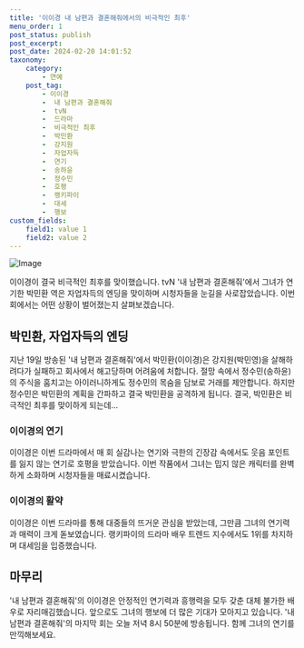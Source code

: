 ```yaml
---
title: '이이경 내 남편과 결혼해줘에서의 비극적인 최후'
menu_order: 1
post_status: publish
post_excerpt: 
post_date: 2024-02-20 14:01:52
taxonomy:
    category:
        - 연예
    post_tag:
        - 이이경
        -  내 남편과 결혼해줘
        -  tvN
        -  드라마
        -  비극적인 최후
        -  박민환
        -  강지원
        -  자업자득
        -  연기
        -  송하윤
        -  정수민
        -  호평
        -  랭키파이
        -  대세
        -  행보
custom_fields:
    field1: value 1
    field2: value 2
---
```


![Image](https://mimgnews.pstatic.net/image/076/2024/02/20/2024022001001312400178451_20240220083305917.jpg?type=w540)

이이경이 결국 비극적인 최후를 맞이했습니다. tvN '내 남편과 결혼해줘'에서 그녀가 연기한 박민환 역은 자업자득의 엔딩을 맞이하며 시청자들을 눈길을 사로잡았습니다. 이번 회에서는 어떤 상황이 벌어졌는지 살펴보겠습니다.
## 박민환, 자업자득의 엔딩
지난 19일 방송된 '내 남편과 결혼해줘'에서 박민환(이이경)은 강지원(박민영)을 살해하려다가 실패하고 회사에서 해고당하며 어려움에 처합니다. 절망 속에서 정수민(송하윤)의 주식을 훔치고는 아이러니하게도 정수민의 목숨을 담보로 거래를 제안합니다. 하지만 정수민은 박민환의 계획을 간파하고 결국 박민환을 공격하게 됩니다. 결국, 박민환은 비극적인 최후를 맞이하게 되는데...
### 이이경의 연기
이이경은 이번 드라마에서 매 회 실감나는 연기와 극한의 긴장감 속에서도 웃음 포인트를 잃지 않는 연기로 호평을 받았습니다. 이번 작품에서 그녀는 밉지 않은 캐릭터를 완벽하게 소화하며 시청자들을 매료시켰습니다.
### 이이경의 활약
이이경은 이번 드라마를 통해 대중들의 뜨거운 관심을 받았는데, 그만큼 그녀의 연기력과 매력이 크게 돋보였습니다. 랭키파이의 드라마 배우 트렌드 지수에서도 1위를 차지하며 대세임을 입증했습니다.
## 마무리
'내 남편과 결혼해줘'의 이이경은 안정적인 연기력과 흥행력을 모두 갖춘 대체 불가한 배우로 자리매김했습니다. 앞으로도 그녀의 행보에 더 많은 기대가 모아지고 있습니다. '내 남편과 결혼해줘'의 마지막 회는 오늘 저녁 8시 50분에 방송됩니다. 함께 그녀의 연기를 만끽해보세요.
